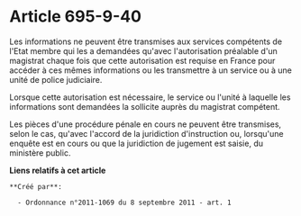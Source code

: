 # Article 695-9-40

Les informations ne peuvent être transmises aux services compétents de l'Etat membre qui les a demandées qu'avec
l'autorisation préalable d'un magistrat chaque fois que cette autorisation est requise en France pour accéder à ces mêmes
informations ou les transmettre à un service ou à une unité de police judiciaire. 

Lorsque cette autorisation est nécessaire, le service ou l'unité à laquelle les informations sont demandées la sollicite
auprès du magistrat compétent. 

Les pièces d'une procédure pénale en cours ne peuvent être transmises, selon le cas, qu'avec l'accord de la juridiction
d'instruction ou, lorsqu'une enquête est en cours ou que la juridiction de jugement est saisie, du ministère public.

**Liens relatifs à cet article**

	**Créé par**:

	  - Ordonnance n°2011-1069 du 8 septembre 2011 - art. 1
